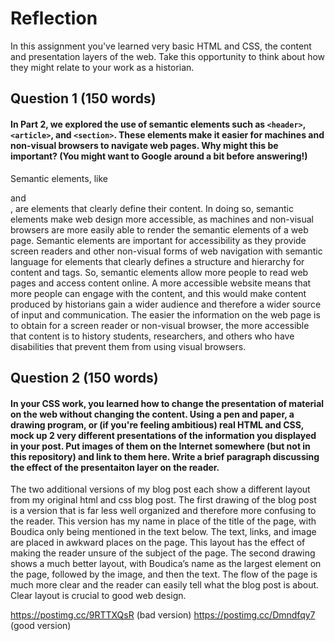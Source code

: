 # Reflection

In this assignment you've learned very basic HTML and CSS, the content and presentation layers of the web. Take this opportunity to think about how they might relate to your work as a historian. 

## Question 1 (150 words)
#### In Part 2, we explored the use of semantic elements such as `<header>`, `<article>`, and `<section>`. These elements make it easier for machines and non-visual browsers to navigate web pages. Why might this be important? (You might want to Google around a bit before answering!)

Semantic elements, like <article> and <section>, are elements that clearly define their content. In doing so, semantic elements make web design more accessible, as machines and non-visual browsers are more easily able to render the semantic elements of a web page. Semantic elements are important for accessibility as they provide screen readers and other non-visual forms of web navigation with semantic language for elements that clearly defines a structure and hierarchy for content and tags. So, semantic elements allow more people to read web pages and access content online. A more accessible website means that more people can engage with the content, and this would make content produced by historians gain a wider audience and therefore a wider source of input and communication. The easier the information on the web page is to obtain for a screen reader or non-visual browser, the more accessible that content is to history students, researchers, and others who have disabilities that prevent them from using visual browsers. 

## Question 2 (150 words)
#### In your CSS work, you learned how to change the presentation of material on the web without changing the content. Using a pen and paper, a drawing program, or (if you're feeling ambitious) real HTML and CSS, mock up 2 very different presentations of the information you displayed in your post. Put images of them on the Internet somewhere (but not in this repository) and link to them here. Write a brief paragraph discussing the effect of the presentaiton layer on the reader.

The two additional versions of my blog post each show a different layout from my original html and css blog post. The first drawing of the blog post is a version that is far less well organized and therefore more confusing to the reader. This version has my name in place of the title of the page, with Boudica only being mentioned in the text below. The text, links, and image are placed in awkward places on the page. This layout has the effect of making the reader unsure of the subject of the page. The second drawing shows a much better layout, with Boudica’s name as the largest element on the page, followed by the image, and then the text. The flow of the page is much more clear and the reader can easily tell what the blog post is about. Clear layout is crucial to good web design.

https://postimg.cc/9RTTXQsR (bad version)
https://postimg.cc/Dmndfqy7 (good version)